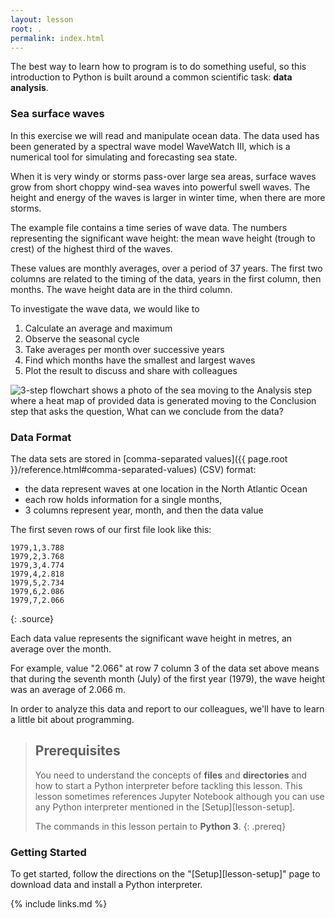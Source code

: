 ```yaml
---
layout: lesson
root: .
permalink: index.html
---
```


The best way to learn how to program is to do something useful,
so this introduction to Python is built around a common scientific task:
**data analysis**.

### Sea surface waves

In this exercise we will read and manipulate ocean data.
The data used has been generated by a spectral wave model WaveWatch III, which is a numerical tool for simulating and forecasting sea state.

When it is very windy or storms pass-over large sea areas, surface waves grow from short choppy wind-sea waves into powerful swell waves. 
The height and energy of the waves is larger in winter time, when there are more storms.
 
The example file contains a time series of wave data. The numbers representing the significant wave height: the mean wave height (trough to crest) of the highest third of the waves.

These values are monthly averages, over a period of 37 years. The first two columns are related to the timing of the data, years in the first column, then months. The wave height data are in the third column.

 To investigate the wave data, we would like to 

1. Calculate an average and maximum
2. Observe the seasonal cycle
3. Take averages per month over successive years
4. Find which months have the smallest and largest waves
5. Plot the result to discuss and share with colleagues

![3-step flowchart shows a photo of the sea moving to the Analysis step
where a heat map of provided data is generated moving to the Conclusion step that asks the
question, What can we conclude from the data?](
fig/intro.png "Lesson Overview")


### Data Format
The data sets are stored in
[comma-separated values]({{ page.root }}/reference.html#comma-separated-values) (CSV) format:

- the data represent waves at one location in the North Atlantic Ocean
- each row holds information for a single months,
- 3 columns represent year, month, and then the data value

The first seven rows of our first file look like this:
~~~
1979,1,3.788
1979,2,3.768
1979,3,4.774
1979,4,2.818
1979,5,2.734
1979,6,2.086
1979,7,2.066
~~~
{: .source}

Each data value represents the significant wave height in metres, an average over the month.

For example, value "2.066" at row 7 column 3 of the data set above means that during the seventh month (July) of the first year (1979), the wave height was an average of 2.066 m.

In order to analyze this data and report to our colleagues, we'll have to learn a little bit
about programming.

> ## Prerequisites
>
> You need to understand the concepts of **files** and **directories** and how to start a Python
> interpreter before tackling this lesson. This lesson sometimes references Jupyter
> Notebook although you can use any Python interpreter mentioned in the [Setup][lesson-setup].
>
> The commands in this lesson pertain to **Python 3**.
{: .prereq}

### Getting Started
To get started, follow the directions on the "[Setup][lesson-setup]" page to download data
and install a Python interpreter.

{% include links.md %}
